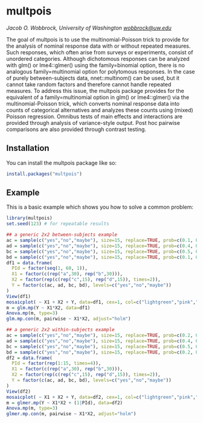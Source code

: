 
# multpois

<!-- badges: start -->
<!-- badges: end -->
*Jacob O. Wobbrock, University of Washington <wobbrock@uw.edu>*

The goal of multpois is to use the multinomial-Poisson trick to provide for the
analysis of nominal response data with or without repeated measures. Such 
responses, which often arise from surveys or experiments, consist of unordered
categories. Although dichotomous responses can be analyzed with glm() or 
lme4::glmer() using the family=binomial option, there is no analogous 
family=multinomial option for polytomous responses. In the case of purely 
between-subjects data, nnet::multinom() can be used, but it cannot take random
factors and therefore cannot handle repeated measures. To address this issue,
the multpois package provides for the equivalent of a family=multinomial option
in glm() or lme4::glmer() via the multinomial-Poisson trick, which converts
nominal response data into counts of categorical alternatives and analyzes these
counts using (mixed) Poisson regression. Omnibus tests of main effects and 
interactions are provided through analysis of variance-style output. Post hoc
pairwise comparisons are also provided through contrast testing.

## Installation

You can install the multpois package like so:

``` r
install.packages("multpois")
```

## Example

This is a basic example which shows you how to solve a common problem:

``` r
library(multpois)
set.seed(123) # for repeatable results

## a generic 2x2 between-subjects example
ac = sample(c("yes","no","maybe"), size=15, replace=TRUE, prob=c(0.1, 0.6, 0.3))
ad = sample(c("yes","no","maybe"), size=15, replace=TRUE, prob=c(0.4, 0.4, 0.2))
bc = sample(c("yes","no","maybe"), size=15, replace=TRUE, prob=c(0.5, 0.1, 0.4))
bd = sample(c("yes","no","maybe"), size=15, replace=TRUE, prob=c(0.1, 0.5, 0.4))
df1 = data.frame(
  PId = factor(seq(1, 60, 1)),
  X1 = factor(c(rep("a",30), rep("b",30))),
  X2 = factor(rep(c(rep("c",15), rep("d",15)), times=2)),
  Y = factor(c(ac, ad, bc, bd), levels=c("yes","no","maybe"))
)
View(df1)
mosaicplot( ~ X1 + X2 + Y, data=df1, cex=1, col=c("lightgreen","pink","lightyellow"))
m = glm.mp(Y ~ X1*X2, data=df1)
Anova.mp(m, type=3)
glm.mp.con(m, pairwise ~ X1*X2, adjust="holm")

## a generic 2x2 within-subjects example
ac = sample(c("yes","no","maybe"), size=15, replace=TRUE, prob=c(0.2, 0.6, 0.2))
ad = sample(c("yes","no","maybe"), size=15, replace=TRUE, prob=c(0.4, 0.4, 0.2))
bc = sample(c("yes","no","maybe"), size=15, replace=TRUE, prob=c(0.5, 0.2, 0.3))
bd = sample(c("yes","no","maybe"), size=15, replace=TRUE, prob=c(0.2, 0.5, 0.3))
df2 = data.frame(
  PId = factor(rep(1:15, times=4)),
  X1 = factor(c(rep("a",30), rep("b",30))),
  X2 = factor(rep(c(rep("c",15), rep("d",15)), times=2)),
  Y = factor(c(ac, ad, bc, bd), levels=c("yes","no","maybe"))
)
View(df2)
mosaicplot( ~ X1 + X2 + Y, data=df2, cex=1, col=c("lightgreen","pink","lightyellow"))
m = glmer.mp(Y ~ X1*X2 + (1|PId), data=df2)
Anova.mp(m, type=3)
glmer.mp.con(m, pairwise ~ X1*X2, adjust="holm")
```

